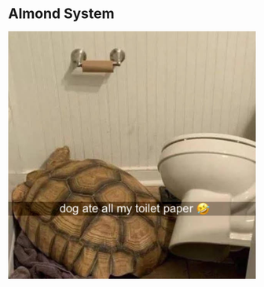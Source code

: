 # Almond System
![almondsystem](https://raw.githubusercontent.com/MellowSus/almondsystem/main/unnamed.jpg)